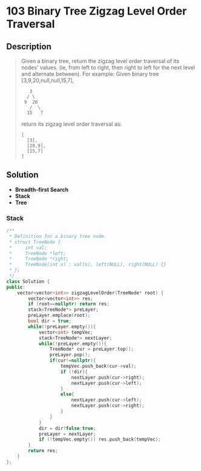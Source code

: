 # 103 Binary Tree Zigzag Level Order Traversal

## Description
> Given a binary tree, return the zigzag level order traversal of its nodes' values. (ie, from left to right, then right to left for the next level and alternate between).
> For example:
> Given binary tree [3,9,20,null,null,15,7],
> ```
>    3
>   / \
>  9  20
>    /  \
>   15   7
> ```
> return its zigzag level order traversal as:
> ```
> [
>   [3],
>   [20,9],
>   [15,7]
> ]
> ```

## Solution
- **Breadth-first Search**
- **Stack**
- **Tree**


### Stack
```C++
/**
 * Definition for a binary tree node.
 * struct TreeNode {
 *     int val;
 *     TreeNode *left;
 *     TreeNode *right;
 *     TreeNode(int x) : val(x), left(NULL), right(NULL) {}
 * };
 */
class Solution {
public:
    vector<vector<int>> zigzagLevelOrder(TreeNode* root) {
        vector<vector<int>> res;
        if (root==nullptr) return res;
        stack<TreeNode*> preLayer;
        preLayer.emplace(root);
        bool dir = true; 
        while(!preLayer.empty()){
            vector<int> tempVec;
            stack<TreeNode*> nextLayer;
            while(!preLayer.empty()){
                TreeNode* cur = preLayer.top();
                preLayer.pop();
                if(cur!=nullptr){
                    tempVec.push_back(cur->val);
                    if (!dir){
                        nextLayer.push(cur->right);
                        nextLayer.push(cur->left);
                    }
                    else{
                        nextLayer.push(cur->left);
                        nextLayer.push(cur->right);
                    }
                }
            }
            dir = dir?false:true;
            preLayer = nextLayer;
            if (!tempVec.empty()) res.push_back(tempVec);
        }
        return res;
    }
};
```